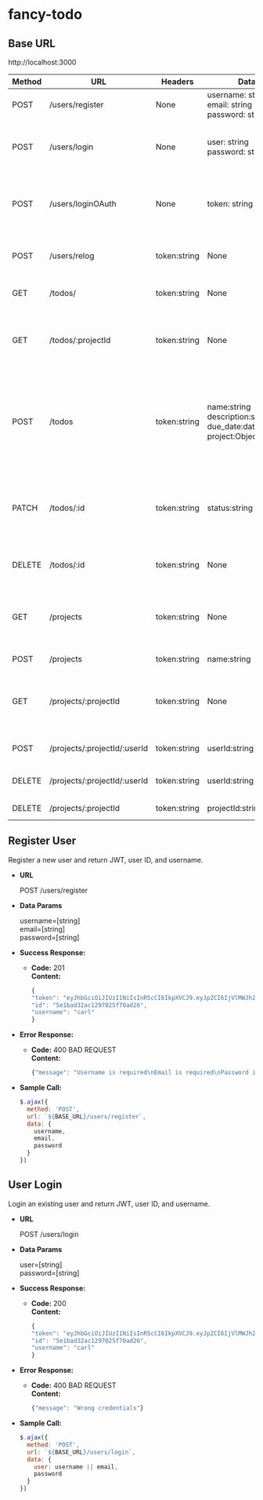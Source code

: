 # fancy-todo

**Base URL**
----

  http://localhost:3000

| Method | URL                          | Headers      | Data                                                                             | Description                                                                                   |
|--------|------------------------------|--------------|----------------------------------------------------------------------------------|-----------------------------------------------------------------------------------------------|
| POST   | /users/register              | None         | username: string<br> email: string<br> password: string                          | Register a new user                                                                           |
| POST   | /users/login                 | None         | user: string<br> password: string                                                | Login an existing user using email or username                                                |
| POST   | /users/loginOAuth            | None         | token: string                                                                    | Login or register using Google OAuth2 service                                                 |
| POST   | /users/relog                 | token:string | None                                                                             | Get user data after page refresh                                                              |
| GET    | /todos/                      | token:string | None                                                                             | Get user's personal todo                                                                      |
| GET    | /todos/:projectId            | token:string | None                                                                             | Get project's todo that the user is a member of                                               |
| POST   | /todos                       | token:string | name:string<br> description:string<br>  due_date:date<br> project:ObjectId(opt.) | Create a new personal todo. If project is included, it will create a new project todo instead |
| PATCH  | /todos/:id                   | token:string | status:string                                                                    | Change a todo status from active to completed and vice versa                                  |
| DELETE | /todos/:id                   | token:string | None                                                                             | Delete a todo with the specified id                                                           |
| GET    | /projects                    | token:string | None                                                                             | Get projects detail that the user is a member of                                              |
| POST   | /projects                    | token:string | name:string                                                                      | Create a new project                                                                          |
| GET    | /projects/:projectId         | token:string | None                                                                             | Get a project detail that the user is a member of                                             |
| POST   | /projects/:projectId/:userId | token:string | userId:string                                                                    | Invite a user to a project                                                                    |
| DELETE | /projects/:projectId/:userId | token:string | userId:string                                                                    | Remove a user from a project                                                                  |
| DELETE | /projects/:projectId         | token:string | projectId:string                                                                 | Delete a project                                                                              |

**Register User**
----
  Register a new user and return JWT, user ID, and username.

* **URL**

  POST /users/register

* **Data Params**

  username=[string]<br />
  email=[string]<br />
  password=[string]  

* **Success Response:**
  
  * **Code:** 201 <br />
    **Content:** 
    ```javascript
    {
    "token": "eyJhbGciOiJIUzI1NiIsInR5cCI6IkpXVCJ9.eyJpZCI6IjVlMWJhZDMyYWMxMjk3MDI1ZjcwYWQyNiIsInVzZXJuYW1lIjoiY2FybCIsImlhdCI6MTU3ODg3MjExNX0.maiKcTQvFo1ipLII-UKhpcQiX7JxceyrgIgdF_hnKQU",
    "id": "5e1bad32ac1297025f70ad26",
    "username": "carl"
    }
    ```
 
* **Error Response:**

  * **Code:** 400 BAD REQUEST <br />
    **Content:** 
    ```javascript
    {"message": "Username is required\nEmail is required\nPassword is required\n"}
    ```


* **Sample Call:**

  ```javascript
  $.ajax({
    method: 'POST',
    url: `${BASE_URL}/users/register`,
    data: {
      username,
      email,
      password
    }
  })
  ```

**User Login**
----
  Login an existing user and return JWT, user ID, and username.

* **URL**

  POST /users/login
  
* **Data Params**

  user=[string]<br />
  password=[string]  

* **Success Response:**

  * **Code:** 200 <br />
    **Content:** 
    ```javascript
    {
    "token": "eyJhbGciOiJIUzI1NiIsInR5cCI6IkpXVCJ9.eyJpZCI6IjVlMWJhZDMyYWMxMjk3MDI1ZjcwYWQyNiIsInVzZXJuYW1lIjoiY2FybCIsImlhdCI6MTU3ODg3MjgxMH0.mUcdST6iVjSnhWqhuAKzMf8i4Uj54H9SJ-sC0lY1kL4",
    "id": "5e1bad32ac1297025f70ad26",
    "username": "carl"
    }
    ```
 
* **Error Response:**

  * **Code:** 400 BAD REQUEST <br />
    **Content:** 
    ```javascript
    {"message": "Wrong credentials"}
    ```


* **Sample Call:**

  ```javascript
  $.ajax({
    method: 'POST',
    url: `${BASE_URL}/users/login`,
    data: {
      user: username || email,
      password
    }
  })
  ```
